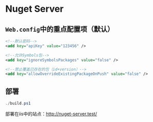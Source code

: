 # Nuget Server

## `Web.config`中的重点配置项（默认）
```xml
<!--默认密码-->
<add key="apiKey" value="123456" />

<!--允许Symbols包-->
<add key="ignoreSymbolsPackages" value="false" />

<!--禁止覆盖已存在的包（id+version）-->
<add key="allowOverrideExistingPackageOnPush" value="false" />
```

## 部署

```powershell
./build.ps1
```

部署在iis中的站点：http://nuget-server.test/